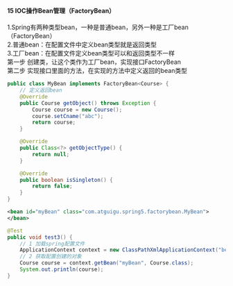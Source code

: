 #### 15 IOC操作Bean管理（FactoryBean）
1.Spring有两种类型bean，一种是普通bean，另外一种是工厂bean（FactoryBean）  
2.普通bean：在配置文件中定义bean类型就是返回类型  
3.工厂bean：在配置文件定义bean类型可以和返回类型不一样  
第一步 创建类，让这个类作为工厂bean，实现接口FactoryBean  
第二步 实现接口里面的方法，在实现的方法中定义返回的bean类型  
```java
public class MyBean implements FactoryBean<Course> {
    // 定义返回bean
    @Override
    public Course getObject() throws Exception {
        Course course = new Course();
        course.setCname("abc");
        return course;
    }

    @Override
    public Class<?> getObjectType() {
        return null;
    }

    @Override
    public boolean isSingleton() {
        return false;
    }
}
```
```xml
<bean id="myBean" class="com.atguigu.spring5.factorybean.MyBean">
</bean>
```
```java
@Test
public void test3() {
    // 1 加载spring配置文件
    ApplicationContext context = new ClassPathXmlApplicationContext("bean3.xml"); // 这里会创建对象
    // 2 获取配置创建的对象
    Course course = context.getBean("myBean", Course.class);
    System.out.println(course);
}
```